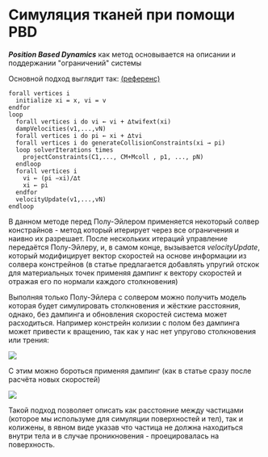 # Симуляция тканей при помощи PBD

***Position Based Dynamics*** как метод основывается на описании и поддержании "ограничений" системы

Основной подход выглядит так: [(референс)](https://matthias-research.github.io/pages/publications/posBasedDyn.pdf)

```
forall vertices i
  initialize xi = x, vi = v
endfor
loop
  forall vertices i do vi ← vi + ∆twifext(xi)
  dampVelocities(v1,...,vN)
  forall vertices i do pi ← xi + ∆tvi
  forall vertices i do generateCollisionConstraints(xi → pi)
  loop solverIterations times
    projectConstraints(C1,..., CM+Mcoll , p1, ..., pN)
  endloop
  forall vertices i
    vi ← (pi −xi)/∆t
    xi ← pi
  endfor
  velocityUpdate(v1,...,vN)
endloop
```

В данном методе перед Полу-Эйлером применяется некоторый солвер констрайнов - метод который итерирует через все ограничения и наивно их разрешает. 
После нескольких итераций управление передаётся Полу-Эйлеру, и, в самом конце, вызывается *velocityUpdate*, который модифицирует вектор скоростей
на основе информации из солвера констрейнов (в статье предлагается добавлять упругий отскок для материальных точек применяя дампинг к вектору скоростей и отражая его по нормали каждого столкновения)

Выполняя только Полу-Эйлера с солвером можно получить модель которая будет симулировать столкновения и жёсткие расстояния, однако, без дампинга и обновления скоростей система может расходиться. 
Например констрейн колизии с полом без дампинга может привести к вращению, так как у нас нет упругово столкновения или трения:

![](bin/Cube_skewed_1iters_600frames.gif)

С этим можно бороться применяя дампинг (как в статье сразу после расчёта новых скоростей)

![](bin/Cube_skewed_1iters_600frames_0.1dump.gif)

Такой подход позволяет описать как расстояние между частицами (которое мы используме для симуляции поверхностей и тел), так и колижены, в явном
виде указав что частица не должна находиться внутри тела и в случае проникновения - проецировалась на поверхность.
